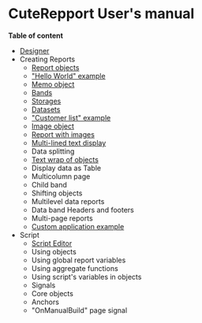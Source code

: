 CuteRepport User's manual
====
**Table of content**
* [Designer](designer.md)
* Creating Reports
  * [Report objects](report_objects.md)
  * ["Hello World" example](hello_world.md)
  * [Memo object](memo_object.md)
  * [Bands ](bands.md)
  * [Storages](storages.md)
  * [Datasets](datasets.md)
  * ["Customer list" example](customerlist_example.md)
  * [Image object](image_object.md)
  * [Report with images](report_with_images.md)
  * [Multi-lined text display](multilined_text.md)
  * Data splitting
  * [Text wrap of objects](text_wrap_of_objects.md)
  * Display data as Table
  * Multicolumn page
  * Child band
  * Shifting objects
  * Multilevel data reports
  * Data band Headers and footers
  * Multi-page reports
  * [Custom application example](custom_application_example.md)
* Script
  * [Script Editor](script_editor.md)
  * Using objects
  * Using global report variables
  * Using aggregate functions
  * Using script's variables in objects 
  * Signals
  * Core objects
  * Anchors
  * "OnManualBuild" page signal
  
[_Data splitting (todo)_]:(data_splitting.md)
[_Display data as Table_]:(data_as_table.md)
[_Multicolumn page_]:(multicolumn_page.md)
[_Child band (todo)_]:(child_band.md)
[_Shifting objects (todo)_]:(shifting_objects.md)
[_Multilevel data reports (todo)_]:(data_multilevel.md)
[_Data band Headers and footers (todo)_]:(data_headers_and_footers.md)
[_Multi-page reports (todo)_]:(multipage_reports.md)

